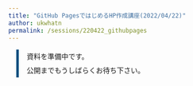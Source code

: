 ```yaml
---
title: "GitHub PagesではじめるHP作成講座(2022/04/22)"
author: ukwhatn
permalink: /sessions/220422_githubpages
---
```

<!--
# 目次

1. **[h1](#h1)**

<hr>

<a id="h1"></a>

# h1

Lorem ipsum

<br>
-->

<div style="margin: 1rem;padding-left:1rem;line-height: 2;border-left: solid 5px #004F7F;">
資料を準備中です。<br>
公開までもうしばらくお待ち下さい。
</div>
